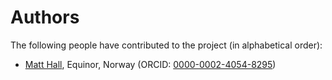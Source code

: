 # Authors

The following people have contributed to the project (in alphabetical order):

- [Matt Hall](https://github.com/kwinkunks), Equinor, Norway (ORCID: [0000-0002-4054-8295](https://orcid.org/0000-0002-4054-8295))

